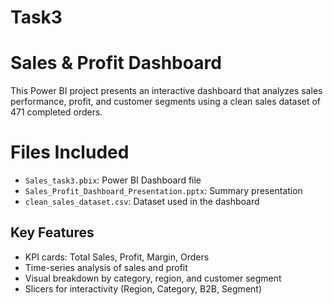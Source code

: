 # Task3
# Sales & Profit Dashboard

This Power BI project presents an interactive dashboard that analyzes sales performance, profit, and customer segments using a clean sales dataset of 471 completed orders.

# Files Included
- `Sales_task3.pbix`: Power BI Dashboard file
- `Sales_Profit_Dashboard_Presentation.pptx`: Summary presentation
- `clean_sales_dataset.csv`: Dataset used in the dashboard

## Key Features
- KPI cards: Total Sales, Profit, Margin, Orders
- Time-series analysis of sales and profit
- Visual breakdown by category, region, and customer segment
- Slicers for interactivity (Region, Category, B2B, Segment)


